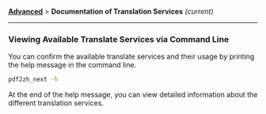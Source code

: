 <!-- CHUNK ID: chunk_9221A870  CHUNK TYPE: paragraph START_LINE:1 -->
[**Advanced**](./introduction.md) > **Documentation of Translation Services** _(current)_

<!-- CHUNK ID: h_rule_be093d4f  CHUNK TYPE: h_rule START_LINE:3 -->
---

<!-- CHUNK ID: chunk_7775DA81  CHUNK TYPE: header START_LINE:5 -->
### Viewing Available Translate Services via Command Line

<!-- CHUNK ID: chunk_4919DFD2  CHUNK TYPE: paragraph START_LINE:7 -->
You can confirm the available translate services and their usage by printing the help message in the command line.

<!-- CHUNK ID: chunk_756565E6  CHUNK TYPE: code_block START_LINE:9 -->
```bash
pdf2zh_next -h
```

<!-- CHUNK ID: chunk_7935E690  CHUNK TYPE: paragraph START_LINE:13 -->
At the end of the help message, you can view detailed information about the different translation services.
